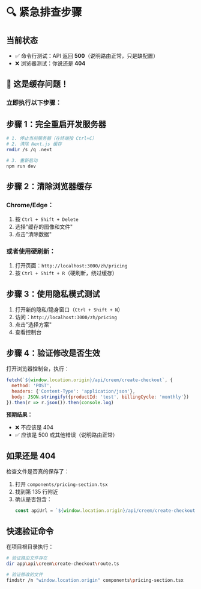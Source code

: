 # 🔍 紧急排查步骤

## 当前状态
- ✅ 命令行测试：API 返回 **500**（说明路由正常，只是缺配置）
- ❌ 浏览器测试：你说还是 **404**

## 🚨 这是缓存问题！

### 立即执行以下步骤：

## 步骤 1：完全重启开发服务器

```bash
# 1. 停止当前服务器（在终端按 Ctrl+C）
# 2. 清除 Next.js 缓存
rmdir /s /q .next

# 3. 重新启动
npm run dev
```

## 步骤 2：清除浏览器缓存

### Chrome/Edge：
1. 按 `Ctrl + Shift + Delete`
2. 选择"缓存的图像和文件"
3. 点击"清除数据"

### 或者使用硬刷新：
1. 打开页面：`http://localhost:3000/zh/pricing`
2. 按 `Ctrl + Shift + R`（硬刷新，绕过缓存）

## 步骤 3：使用隐私模式测试

1. 打开新的隐私/隐身窗口（`Ctrl + Shift + N`）
2. 访问：`http://localhost:3000/zh/pricing`
3. 点击"选择方案"
4. 查看控制台

## 步骤 4：验证修改是否生效

打开浏览器控制台，执行：

```javascript
fetch(`${window.location.origin}/api/creem/create-checkout`, {
  method: 'POST',
  headers: {'Content-Type': 'application/json'},
  body: JSON.stringify({productId: 'test', billingCycle: 'monthly'})
}).then(r => r.json()).then(console.log)
```

**预期结果：**
- ❌ 不应该是 404
- ✅ 应该是 500 或其他错误（说明路由正常）

## 如果还是 404

检查文件是否真的保存了：

1. 打开 `components/pricing-section.tsx`
2. 找到第 135 行附近
3. 确认是否包含：
   ```typescript
   const apiUrl = `${window.location.origin}/api/creem/create-checkout`
   ```

## 快速验证命令

在项目根目录执行：
```bash
# 验证路由文件存在
dir app\api\creem\create-checkout\route.ts

# 验证修改的文件
findstr /n "window.location.origin" components\pricing-section.tsx
```

